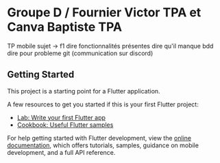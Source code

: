 # Groupe D / Fournier Victor TPA et Canva Baptiste TPA

TP mobile
sujet -> f1
dire fonctionnalités présentes 
dire qu'il manque bdd
dire pour probleme git (communication sur discord)

## Getting Started

This project is a starting point for a Flutter application.

A few resources to get you started if this is your first Flutter project:

- [Lab: Write your first Flutter app](https://docs.flutter.dev/get-started/codelab)
- [Cookbook: Useful Flutter samples](https://docs.flutter.dev/cookbook)

For help getting started with Flutter development, view the
[online documentation](https://docs.flutter.dev/), which offers tutorials,
samples, guidance on mobile development, and a full API reference.
